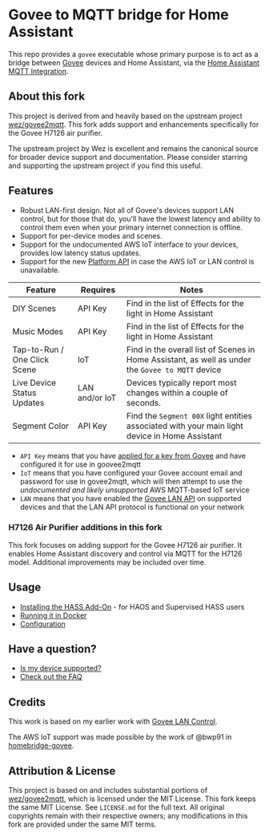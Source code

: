 # Govee to MQTT bridge for Home Assistant

This repo provides a `govee` executable whose primary purpose is to act
as a bridge between [Govee](https://govee.com) devices and Home Assistant,
via the [Home Assistant MQTT Integration](https://www.home-assistant.io/integrations/mqtt/).

## About this fork

This project is derived from and heavily based on the upstream project
[wez/govee2mqtt](https://github.com/wez/govee2mqtt). This fork adds support and
enhancements specifically for the Govee H7126 air purifier.

The upstream project by Wez is excellent and remains the canonical source for
broader device support and documentation. Please consider starring and supporting
the upstream project if you find this useful.

## Features

* Robust LAN-first design. Not all of Govee's devices support LAN control,
  but for those that do, you'll have the lowest latency and ability to
  control them even when your primary internet connection is offline.
* Support for per-device modes and scenes.
* Support for the undocumented AWS IoT interface to your devices, provides
  low latency status updates.
* Support for the new [Platform
  API](https://developer.govee.com/reference/get-you-devices) in case the AWS
  IoT or LAN control is unavailable.

|Feature|Requires|Notes|
|-------|--------|-------------|
|DIY Scenes|API Key|Find in the list of Effects for the light in Home Assistant|
|Music Modes|API Key|Find in the list of Effects for the light in Home Assistant|
|Tap-to-Run / One Click Scene|IoT|Find in the overall list of Scenes in Home Assistant, as well as under the `Govee to MQTT` device|
|Live Device Status Updates|LAN and/or IoT|Devices typically report most changes within a couple of seconds.|
|Segment Color|API Key|Find the `Segment 00X` light entities associated with your main light device in Home Assistant|

* `API Key` means that you have [applied for a key from Govee](https://developer.govee.com/reference/apply-you-govee-api-key)
  and have configured it for use in goovee2mqtt
* `IoT` means that you have configured your Govee account email and password for
  use in govee2mqtt, which will then attempt to use the
  *undocumented and likely unsupported* AWS MQTT-based IoT service
* `LAN` means that you have enabled the [Govee LAN API](https://app-h5.govee.com/user-manual/wlan-guide)
  on supported devices and that the LAN API protocol is functional on your network

### H7126 Air Purifier additions in this fork

This fork focuses on adding support for the Govee H7126 air purifier. It
enables Home Assistant discovery and control via MQTT for the H7126 model.
Additional improvements may be included over time.

## Usage

* [Installing the HASS Add-On](docs/ADDON.md) - for HAOS and Supervised HASS users
* [Running it in Docker](docs/DOCKER.md)
* [Configuration](docs/CONFIG.md)

## Have a question?

* [Is my device supported?](docs/SKUS.md)
* [Check out the FAQ](docs/FAQ.md)


## Credits

This work is based on my earlier work with [Govee LAN
Control](https://github.com/wez/govee-lan-hass/).

The AWS IoT support was made possible by the work of @bwp91 in
[homebridge-govee](https://github.com/bwp91/homebridge-govee/).

## Attribution & License

This project is based on and includes substantial portions of
[wez/govee2mqtt](https://github.com/wez/govee2mqtt), which is licensed under the
MIT License. This fork keeps the same MIT License. See `LICENSE.md` for the
full text. All original copyrights remain with their respective owners; any
modifications in this fork are provided under the same MIT terms.

